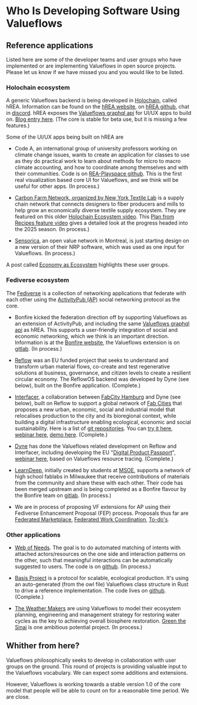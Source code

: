 # Who Is Developing Software Using Valueflows

## Reference applications

Listed here are some of the developer teams and user groups who have implemented or are implementing Valueflows in open source projects.  Please let us know if we have missed you and you would like to be listed. 

### Holochain ecosystem

A generic Valueflows backend is being developed in [Holochain](https://www.holochain.org/), called hREA.  Information can be found on the [hREA website](https://hrea.io/), on [hREA github](https://github.com/h-REA), chat in [discord](https://discord.gg/rZkhBJ5QsP). hREA exposes the [Valueflows graphql api](https://lab.allmende.io/valueflows/vf-schemas/vf-graphql) for UI/UX apps to build on.  [Blog entry here](https://blog.holochain.org/happs-spotlight-hrea/). (The core is stable for beta use, but it is missing a few features.)

Some of the UI/UX apps being built on hREA are 

* Code A, an international group of university professors working on climate change issues, wants to create an application for classes to use as they do practical work to learn about methods for micro to macro climate accounting, and how to coordinate among themselves and with their communities.  Code is on [REA-Playspace github](https://github.com/lightningrodlabs/rea-playspace).  This is the first real visualization based core UI for Valueflows, and we think will be useful for other apps. (In process.)

* [Carbon Farm Network, organized by New York Textile Lab](https://www.nycfnhub.com/) is a supply chain network that connects designers to fiber producers and mills to help grow an economically diverse textile supply ecosystem. They are featured on this older [Holochain Ecosystem video](https://www.youtube.com/watch?v=D7xDZaaQOpM). This [Plan from Recipes feature video](https://www.youtube.com/watch?v=DlnaWGtIsBQ) gives a detailed look at the progress headed into the 2025 season. (In process.)
 
* [Sensorica](https://www.sensorica.co/), an open value network in Montreal, is just starting design on a new version of their NRP software, which was used as one input for Valueflows. (In process.)

A post called [Economy as Ecosystem](https://blog.holochain.org/economy-as-ecosystem/) highlights these user groups.

### Fediverse ecosystem

The [Fediverse](https://fediverse.party/en/fediverse/) is a collection of networking applications that federate with each other using the [ActivityPub (AP)](https://activitypub.rocks/) social networking protocol as the core.

* Bonfire kicked the federation direction off by supporting Valueflows as an extension of ActivityPub, and including the same [Valueflows graphql api](https://lab.allmende.io/valueflows/vf-schemas/vf-graphql) as hREA. This supports a user-friendly integration of social and economic networking, which we think is an important direction. Information is at the [Bonfire website](https://bonfirenetworks.org/), the Valueflows extension is on [gitlab](https://gitlab.com/bonfire-networks/bonfire_valueflows). (In process.)

* [Reflow](https://reflowproject.eu/) was an EU funded project that seeks to understand and transform urban material flows, co-create and test regenerative solutions at business, governance, and citizen levels to create a resilient circular economy.  The ReflowOS backend was developed by Dyne (see below), built on the Bonfire application. (Complete.)

* [Interfacer](https://www.interfacerproject.eu/), a collaboration between [FabCity Hamburg](https://fabcity.hamburg/en/) and Dyne (see below), built on Reflow to support a global network of [Fab Cities](https://fab.city/) that proposes a new urban, economic, social and industrial model that relocalises production to the city and its bioregional context, while building a digital infrastructure enabling ecological, economic and social sustainability.  Here is a list of [git repositories](https://www.interfacerproject.eu/git-repositories/). You can [try it here](https://interfacer.dyne.org/), [webinar here](https://interfacerproject.dyne.org/webinar-interfacer/), [demo here](https://diode.zone/w/anjXTju5gvAJc7V1QoBXWK). (Complete.)

* [Dyne](https://www.dyne.org/) has done the Valueflows related development on Reflow and Interfacer, including developing the EU  "[Digital Product Passport](https://www.circularise.com/blog/digital-product-passports-dpp-what-how-and-why)", [webinar here](https://www.youtube.com/playlist?list=PLmwl0nkG0dPFI8bAS736myioL45oBEoeU), based on Valueflows resource tracing. (Complete.)

* [LearnDeep](https://learndeep.org/), initially created by students at [MSOE](https://www.msoe.edu/), supports a network of high school fablabs in Milwaukee that receive contributions of materials from the community and share these with each other. Their code has been merged upstream and is being completed as a Bonfire flavour by the Bonfire team on [gitlab](https://gitlab.com/bonfire-networks/bonfire_upcycle). (In process.)

* We are in process of proposing VF extensions for AP using their Fediverse Enhancement Proposal (FEP) process.  Proposals thus far are [Federated Marketplace](https://codeberg.org/fediverse/fep/src/branch/main/fep/0837/fep-0837.md), [Federated Work Coordination](https://codeberg.org/fediverse/fep/src/branch/main/fep/3264/fep-3264.md), [To-do's](https://codeberg.org/fediverse/fep/src/branch/main/fep/c5a1/fep-c5a1.md).


### Other applications

* [Web of Needs](https://matchat.org/). The goal is to do automated matching of intents with attached actors/resources on the one side and interaction patterns on the other, such that meaningful interactions can be automatically suggested to users. The code is on [github](https://github.com/researchstudio-sat/webofneeds). (In process.)

* [Basis Project](https://basisproject.net/) is a protocol for scalable, ecological production.  It's using an auto-generated (from the owl file) Valueflows class structure in Rust to drive a reference implementation.  The code lives on [github](https://github.com/basisproject/). (Complete.)

* [The Weather Makers](https://theweathermakers.nl/) are using Valueflows to model their ecosystem planning, engineering and management strategy for restoring water cycles as the key to achieving overall biosphere restoration. [Green the Sinai](https://www.greenthesinai.com/) is one ambitious potential project. (In process.)

## Whither from here? 

Valueflows philosophically seeks to develop in collaboration with user groups on the ground. This round of projects is providing valuable input to the Valueflows vocabulary. We can expect some additions and extensions.

However, Valueflows is working towards a stable version 1.0 of the core model that people will be able to count on for a reasonable time period.  We are close.

